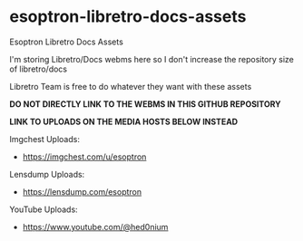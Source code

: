 # esoptron-libretro-docs-assets

Esoptron Libretro Docs Assets

I'm storing Libretro/Docs webms here so I don't increase the repository size of libretro/docs

Libretro Team is free to do whatever they want with these assets

**DO NOT DIRECTLY LINK TO THE WEBMS IN THIS GITHUB REPOSITORY**

**LINK TO UPLOADS ON THE MEDIA HOSTS BELOW INSTEAD**

Imgchest Uploads:

* https://imgchest.com/u/esoptron

Lensdump Uploads:

* https://lensdump.com/esoptron

YouTube Uploads:

* https://www.youtube.com/@hed0nium
